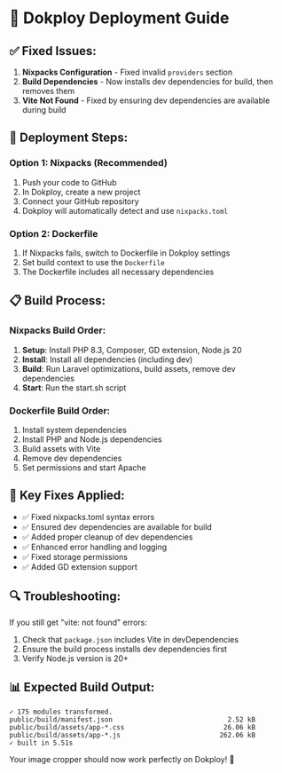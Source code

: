 # 🚀 Dokploy Deployment Guide

## ✅ **Fixed Issues:**

1. **Nixpacks Configuration** - Fixed invalid `providers` section
2. **Build Dependencies** - Now installs dev dependencies for build, then removes them
3. **Vite Not Found** - Fixed by ensuring dev dependencies are available during build

## 🔧 **Deployment Steps:**

### **Option 1: Nixpacks (Recommended)**
1. Push your code to GitHub
2. In Dokploy, create a new project
3. Connect your GitHub repository
4. Dokploy will automatically detect and use `nixpacks.toml`

### **Option 2: Dockerfile**
1. If Nixpacks fails, switch to Dockerfile in Dokploy settings
2. Set build context to use the `Dockerfile`
3. The Dockerfile includes all necessary dependencies

## 📋 **Build Process:**

### **Nixpacks Build Order:**
1. **Setup**: Install PHP 8.3, Composer, GD extension, Node.js 20
2. **Install**: Install all dependencies (including dev)
3. **Build**: Run Laravel optimizations, build assets, remove dev dependencies
4. **Start**: Run the start.sh script

### **Dockerfile Build Order:**
1. Install system dependencies
2. Install PHP and Node.js dependencies
3. Build assets with Vite
4. Remove dev dependencies
5. Set permissions and start Apache

## 🎯 **Key Fixes Applied:**

- ✅ Fixed nixpacks.toml syntax errors
- ✅ Ensured dev dependencies are available for build
- ✅ Added proper cleanup of dev dependencies
- ✅ Enhanced error handling and logging
- ✅ Fixed storage permissions
- ✅ Added GD extension support

## 🔍 **Troubleshooting:**

If you still get "vite: not found" errors:
1. Check that `package.json` includes Vite in devDependencies
2. Ensure the build process installs dev dependencies first
3. Verify Node.js version is 20+

## 📊 **Expected Build Output:**
```
✓ 175 modules transformed.
public/build/manifest.json                             2.52 kB
public/build/assets/app-*.css                         26.06 kB
public/build/assets/app-*.js                         262.06 kB
✓ built in 5.51s
```

Your image cropper should now work perfectly on Dokploy! 🎉
